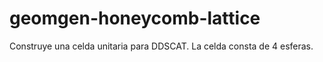# geomgen-honeycomb-lattice
 Construye una celda unitaria para DDSCAT. La celda consta de 4 esferas.
